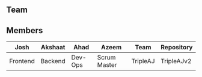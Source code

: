 ## Team

## Members

| Josh | Akshaat | Ahad | Azeem | Team | Repository |
| --- | --- | --- | --- | --- | --- |
| Frontend | Backend | Dev-Ops | Scrum Master | TripleAJ | TripleAJv2 |
